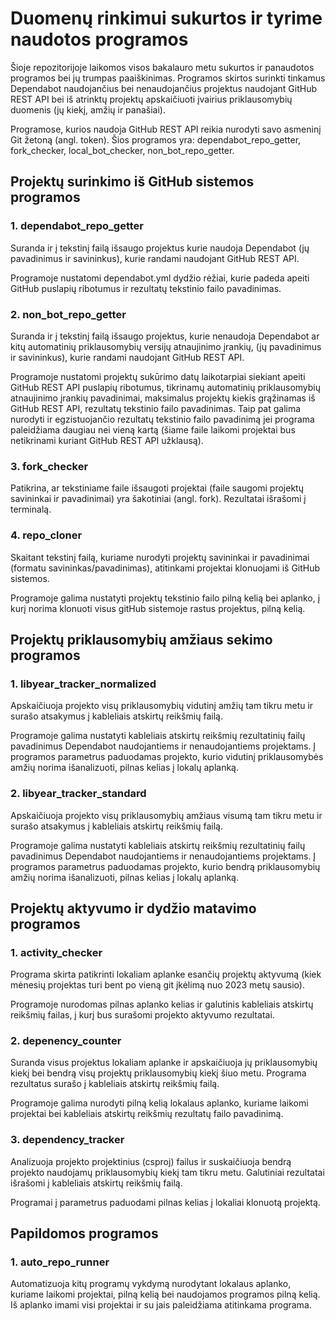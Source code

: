 # Duomenų rinkimui sukurtos ir tyrime naudotos programos

Šioje repozitorijoje laikomos visos bakalauro metu sukurtos ir panaudotos programos bei jų trumpas paaiškinimas. Programos skirtos surinkti tinkamus Dependabot naudojančius bei nenaudojančius projektus naudojant GitHub REST API bei iš atrinktų projektų apskaičiuoti įvairius priklausomybių duomenis (jų kiekį, amžių ir panašiai). 

Programose, kurios naudoja GitHub REST API reikia nurodyti savo asmeninį Git žetoną (angl. token). Šios programos yra: dependabot_repo_getter, fork_checker, local_bot_checker, non_bot_repo_getter.

## Projektų surinkimo iš GitHub sistemos programos

### 1. dependabot_repo_getter

Suranda ir į tekstinį failą išsaugo projektus kurie naudoja Dependabot (jų pavadinimus ir savininkus), kurie randami naudojant GitHub REST API.

Programoje nustatomi dependabot.yml dydžio rėžiai, kurie padeda apeiti GitHub puslapių ribotumus ir rezultatų tekstinio failo pavadinimas.

### 2. non_bot_repo_getter

Suranda ir į tekstinį failą išsaugo projektus, kurie nenaudoja Dependabot ar kitų automatinių priklausomybių versijų atnaujinimo įrankių, (jų pavadinimus ir savininkus), kurie randami naudojant GitHub REST API.

Programoje nustatomi projektų sukūrimo datų laikotarpiai siekiant apeiti GitHub REST API puslapių ribotumus, tikrinamų automatinių priklausomybių atnaujinimo įrankių pavadinimai, maksimalus projektų kiekis grąžinamas iš GitHub REST API, rezultatų tekstinio failo pavadinimas. Taip pat galima nurodyti ir egzistuojančio rezultatų tekstinio failo pavadinimą jei programa paleidžiama daugiau nei vieną kartą (šiame faile laikomi projektai bus netikrinami kuriant GitHub REST API užklausą).

### 3. fork_checker

Patikrina, ar tekstiniame faile išsaugoti projektai (faile saugomi projektų savininkai ir pavadinimai) yra šakotiniai (angl. fork). Rezultatai išrašomi į terminalą.


### 4. repo_cloner
Skaitant tekstinį failą, kuriame nurodyti projektų savininkai ir pavadinimai (formatu savininkas/pavadinimas), atitinkami projektai klonuojami iš GitHub sistemos.

Programoje galima nustatyti projektų tekstinio failo pilną kelią bei aplanko, į kurį norima klonuoti visus gitHub sistemoje rastus projektus, pilną kelią.


## Projektų priklausomybių amžiaus sekimo programos

### 1. libyear_tracker_normalized

Apskaičiuoja projekto visų priklausomybių vidutinį amžių tam tikru metu ir surašo atsakymus į kableliais atskirtų reikšmių failą.

Programoje galima nustatyti kableliais atskirtų reikšmių rezultatinių failų pavadinimus Dependabot naudojantiems ir nenaudojantiems projektams. Į programos parametrus paduodamas projekto, kurio vidutinį priklausomybės amžių norima išanalizuoti, pilnas kelias į lokalų aplanką.

### 2. libyear_tracker_standard

Apskaičiuoja projekto visų priklausomybių amžiaus visumą tam tikru metu ir surašo atsakymus į kableliais atskirtų reikšmių failą.

Programoje galima nustatyti kableliais atskirtų reikšmių rezultatinių failų pavadinimus Dependabot naudojantiems ir nenaudojantiems projektams. Į programos parametrus paduodamas projekto, kurio bendrą priklausomybių amžių norima išanalizuoti, pilnas kelias į lokalų aplanką.

## Projektų aktyvumo ir dydžio matavimo programos

### 1. activity_checker

Programa skirta patikrinti lokaliam aplanke esančių projektų aktyvumą (kiek mėnesių projektas turi bent po vieną git įkėlimą nuo 2023 metų sausio). 

Programoje nurodomas pilnas aplanko kelias ir galutinis kableliais atskirtų reikšmių failas, į kurį bus surašomi projekto aktyvumo rezultatai.

### 2. depenency_counter

Suranda visus projektus lokaliam aplanke ir apskaičiuoja jų priklausomybių kiekį bei bendrą visų projektų priklausomybių kiekį šiuo metu. Programa rezultatus surašo į kableliais atskirtų reikšmių failą.

Programoje galima nurodyti pilną kelią lokalaus aplanko, kuriame laikomi projektai bei kableliais atskirtų reikšmių rezultatų failo pavadinimą.

### 3. dependency_tracker

Analizuoja projekto projektinius (csproj) failus ir suskaičiuoja bendrą projekto naudojamų priklausomybių kiekį tam tikru metu. Galutiniai rezultatai išrašomi į kableliais atskirtų reikšmių failą.

Programai į parametrus paduodami pilnas kelias į lokaliai klonuotą projektą.

## Papildomos programos

### 1. auto_repo_runner

Automatizuoja kitų programų vykdymą nurodytant lokalaus aplanko, kuriame laikomi projektai, pilną kelią bei naudojamos programos pilną kelią. Iš aplanko imami visi projektai ir su jais paleidžiama atitinkama programa.

